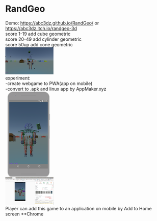 # RandGeo
Demo: https://abc3dz.github.io/RandGeo/ or https://abc3dz.itch.io/randgeo-3d
<br>score 1-19 add cube geometric
<br>score 20-49 add cylinder geometric
<br>score 50up add cone geometric
<br><img src="https://github.com/abc3dz/RandGeo/blob/master/screenshot/randgeo88.gif" width="30%" height="30%">
<br>
experiment:
<br>-create webgame to PWA(app on mobile)
<br>-convert to .apk and linux app by AppMaker.xyz
<br><img src="https://github.com/abc3dz/RandGeo/blob/master/img/lighthouse%20mobile.png" width="30%" height="30%">
<br><img src="https://github.com/abc3dz/RandGeo/blob/master/img/lighthouse73.png" width="30%" height="30%">
<br>Player can add this game to an application on mobile by Add to Home screen **Chrome
